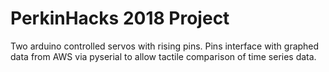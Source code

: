 # PerkinHacks 2018 Project

Two arduino controlled servos with rising pins.  Pins interface with graphed data from AWS via pyserial to allow tactile comparison of time series data.
